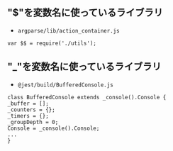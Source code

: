 ## "$"を変数名に使っているライブラリ
* `argparse/lib/action_container.js`
>
    var $$ = require('./utils');


## "_"を変数名に使っているライブラリ
* `@jest/build/BufferedConsole.js`
>
    class BufferedConsole extends _console().Console {
    _buffer = [];
    _counters = {};
    _timers = {};
    _groupDepth = 0;
    Console = _console().Console;
    ...
    }